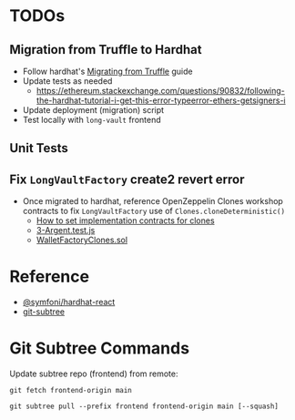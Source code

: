 # TODOs

## Migration from Truffle to Hardhat
* Follow hardhat's [Migrating from Truffle](https://hardhat.org/guides/truffle-migration.html) guide
* Update tests as needed
  * https://ethereum.stackexchange.com/questions/90832/following-the-hardhat-tutorial-i-get-this-error-typeerror-ethers-getsigners-i
* Update deployment (migration) script
* Test locally with `long-vault` frontend

## Unit Tests

## Fix `LongVaultFactory` create2 revert error
* Once migrated to hardhat, reference OpenZeppelin Clones workshop contracts to fix `LongVaultFactory` use of `Clones.cloneDeterministic()`
  * [How to set implementation contracts for clones](https://forum.openzeppelin.com/t/how-to-set-implementation-contracts-for-clones/6085)
  * [3-Argent.test.js ](https://github.com/OpenZeppelin/workshops/blob/master/02-contracts-clone/test/3-Argent.test.js#L8)
  * [WalletFactoryClones.sol](https://github.com/OpenZeppelin/workshops/blob/master/02-contracts-clone/contracts/3-argent/WalletFactoryClones.sol)



# Reference

* [@symfoni/hardhat-react](https://www.npmjs.com/package/@symfoni/hardhat-react)
* [git-subtree](https://www.atlassian.com/git/tutorials/git-subtree)


# Git Subtree Commands

Update subtree repo (frontend) from remote:
```
git fetch frontend-origin main
```
```
git subtree pull --prefix frontend frontend-origin main [--squash]
```